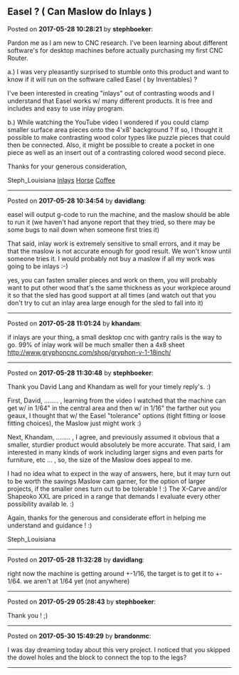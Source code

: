 ## Easel ?  ( Can Maslow do Inlays )
Posted on **2017-05-28 10:28:21** by **stephboeker**:

Pardon me as I am new to CNC research.  I've been learning about different software's for desktop machines before actually purchasing my first CNC Router.  



a.)   I was very pleasantly surprised to stumble onto this product and want to know if it will run on the software called Easel ( by Inventables) ?

I've been interested in creating "inlays" out of contrasting woods and I understand that Easel works w/ many different products.  It is free and includes and easy to use inlay program.  

b.)   While watching the YouTube video I wondered if you could clamp smaller surface area pieces onto the 4'x8' background ?   If so, I thought it possible to make contrasting wood color types like puzzle pieces that could then be connected.  Also, it might be possible to create a pocket in one piece as well as an insert out of a contrasting colored wood second piece.



Thanks for your generous consideration,

Steph_Louisiana [Inlays](//muut.com/u/maslowcnc/s2/:maslowcnc:ykFM:inlays.jpg.jpg)  [Horse](//muut.com/u/maslowcnc/s1/:maslowcnc:lGXL:horse.jpg.jpg)  [Coffee](//muut.com/u/maslowcnc/s2/:maslowcnc:Rdiq:coffee.jpg.jpg)

---

Posted on **2017-05-28 10:34:54** by **davidlang**:

easel will output g-code to run the machine, and the maslow should be able to run it (we haven't had anyone report that they tried, so there may be some bugs to nail down when someone first tries it)



That said, inlay work is extremely sensitive to small errors, and it may be that the maslow is not accurate enough for good result. We won't know until someone tries it. I would probably not buy a maslow if all my work was going to be inlays :-)



yes, you can fasten smaller pieces and work on them, you will probably want to put other wood that's the same thickness as your workpiece around it so that the sled has good support at all times (and watch out that you don't try to cut an inlay area large enough for the sled to fall into it)

---

Posted on **2017-05-28 11:01:24** by **khandam**:

if inlays are your thing, a small desktop cnc with gantry rails is the way to go.  99% of inlay work will be much smaller then a 4x8 sheet http://www.gryphoncnc.com/shop/gryphon-v-1-18inch/

---

Posted on **2017-05-28 11:30:48** by **stephboeker**:

Thank you David Lang and Khandam as well for your timely reply's. :)   



First, David, ........ , learning from the video I watched that the machine can get w/ in 1/64" in the central area and then w/ in 1/16" the farther out you geaux, I thought that w/ the Easel "tolerance" options (tight fitting or loose fitting choices), the Maslow just might work :)    



Next, Khandam, ........ , I agree, and previously assumed it obvious that a smaller, sturdier product would absolutely be more accurate.  That said, I am interested in many kinds of work including larger signs and even parts for furniture, etc ... , so, the size of the Maslow does appeal to me.  



I had no idea what to expect in the way of answers, here, but it may turn out to be worth the savings Maslow cam garner, for the option of larger projects, if the smaller ones turn out to be tolerable ! :)   The X-Carve and/or Shapeoko XXL are priced in a range that demands I evaluate every other possibility availab le. :)



Again, thanks for the generous and considerate effort in helping me understand and guidance ! :)

Steph_Louisiana

---

Posted on **2017-05-28 11:32:28** by **davidlang**:

right now the machine is getting around +-1/16, the target is to get it to +- 1/64. we aren't at 1/64 yet (not anywhere)

---

Posted on **2017-05-29 05:28:43** by **stephboeker**:

Thank you ! ;)

---

Posted on **2017-05-30 15:49:29** by **brandonmc**:

I was day dreaming today about this very project. I noticed that you skipped the dowel holes and the block to connect the top to the legs?

---

